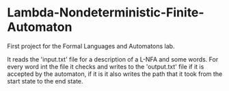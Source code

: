 # Lambda-Nondeterministic-Finite-Automaton
First project for the Formal Languages and Automatons lab.

It reads the 'input.txt' file for a description of a L-NFA and some words. For every word int the file it checks and writes to the 'output.txt' file if it is accepted by the automaton, if it is it also writes the path that it took from the start state to the end state.
